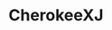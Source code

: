 ---
title: CherokeeXJ
crosslinks:
- Jeep
- overlanding
- 4x4
- oap
- Justrolledintotheshop
- cherokeexj_forsale
- jeepdogs
- VEDC
- Shitty_Car_Mods
- Serendipity
- WTF
- GrandCherokee
- heep
- FrenchWestIndies
- plastidip
- AskAShittyMechanic
- Dashcam
- vedc
- CarAV
---